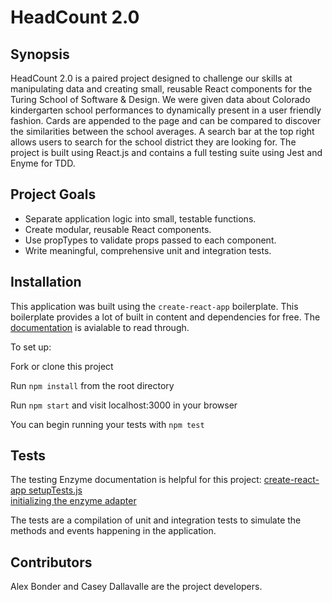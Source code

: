 # HeadCount 2.0

## Synopsis

HeadCount 2.0 is a paired project designed to challenge our skills at manipulating data and creating small, reusable React components for the Turing School of Software & Design. We were given data about Colorado kindergarten school performances to dynamically present in a user friendly fashion. Cards are appended to the page and can be compared to discover the similarities between the school averages. A search bar at the top right allows users to search for the school district they are looking for. The project is built using React.js and contains a full testing suite using Jest and Enyme for TDD. 

## Project Goals

* Separate application logic into small, testable functions.
* Create modular, reusable React components.
* Use propTypes to validate props passed to each component.
* Write meaningful, comprehensive unit and integration tests.

## Installation

This application was built using the `create-react-app` boilerplate. This boilerplate provides a lot of built in content and dependencies for free. The [documentation](https://github.com/facebookincubator/create-react-app) is avialable to read through.

To set up: 

Fork or clone this project

Run `npm install` from the root directory

Run `npm start` and visit localhost:3000 in your browser

You can begin running your tests with `npm test`

## Tests

The testing Enzyme documentation is helpful for this project:
[create-react-app
setupTests.js](https://github.com/facebookincubator/create-react-app/blob/master/packages/react-scripts/template/README.md#initializing-test-environment)  
[initializing the enzyme adapter](http://airbnb.io/enzyme/docs/installation/react-15.html)

The tests are a compilation of unit and integration tests to simulate the methods and events happening in the application.

## Contributors

Alex Bonder and Casey Dallavalle are the project developers.
